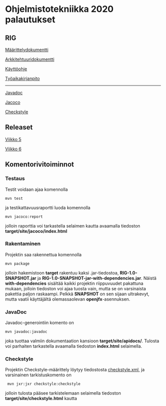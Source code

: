 # Ohjelmistotekniikka 2020 palautukset

## RIG

[Määrittelydokumentti](https://github.com/vapsolon/ot-harjoitustyo/blob/master/dokumentaatio/Määrittelydokumentti.md)

[Arkkitehtuuridokumentti](https://github.com/vapsolon/ot-harjoitustyo/blob/master/dokumentaatio/Arkkitehtuuri.md)

[Käyttöohje](https://github.com/vapsolon/ot-harjoitustyo/blob/master/dokumentaatio/Käyttöohje.md)

[Työaikakirjanpito](https://github.com/vapsolon/ot-harjoitustyo/blob/master/dokumentaatio/Työaikakirjanpito.md)

---

[Javadoc](https://vapsolon.github.io/ot-harjoitustyo/dokumentaatio/javadoc/index.html)

[Jacoco](https://vapsolon.github.io/ot-harjoitustyo/dokumentaatio/jacoco/index.html)

[Checkstyle](https://vapsolon.github.io/ot-harjoitustyo/dokumentaatio/checkstyle/checkstyle.html)

## Releaset

[Viikko 5](https://github.com/vapsolon/ot-harjoitustyo/releases/tag/Viikko5)

[Viikko 6](https://github.com/vapsolon/ot-harjoitustyo/releases/tag/Viikko6)

## Komentorivitoiminnot

### Testaus

Testit voidaan ajaa komennolla

```
mvn test
```

ja testikattavuusraportti luoda komennolla

```
mvn jacoco:report
```

jolloin raporttia voi tarkastella selaimen kautta avaamalla tiedoston **target/site/jacoco/index.html**

### Rakentaminen

Projektin saa rakennettua komennolla

```
mvn package
```

jolloin hakemistoon **target** rakentuu kaksi .jar-tiedostoa, **RIG-1.0-SNAPSHOT.jar** ja **RIG-1.0-SNAPSHOT-jar-with-dependencies.jar**. Näistä **with-dependencies** sisältää kaikki projektin riippuvuudet pakattuna mukaan, jolloin tiedoston voi ajaa tuosta vain, mutta se on varsinaista pakettia paljon raskaampi. Pelkkä **SNAPSHOT** on sen sijaan ultrakevyt, mutta vaatii käyttäjältä olemassaolevan **openjfx**-asennuksen.

### JavaDoc

Javadoc-generointiin komento on

```
mvn javadoc:javadoc
```

joka tuottaa valmiin dokumentaation kansioon **target/site/apidocs/**. Tulosta voi parhaiten tarkastella avaamalla tiedoston **index.html** selaimella.

### Checkstyle

Projektin Checkstyle-määrittely löytyy tiedostosta [checkstyle.xml](https://github.com/vapsolon/ot-harjoitustyo/blob/master/checkstyle.xml), ja varsinainen tarkistuskomento on

```
 mvn jxr:jxr checkstyle:checkstyle
```

jolloin tulosta pääsee tarkistelemaan selaimella tiedoston **target/site/checkstyle.html** kautta